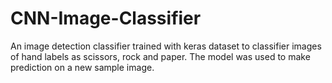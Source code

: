 # CNN-Image-Classifier
An image detection classifier trained with keras dataset to classifier images of hand labels as scissors, rock and paper. The model was used to make prediction on a new sample image. 
